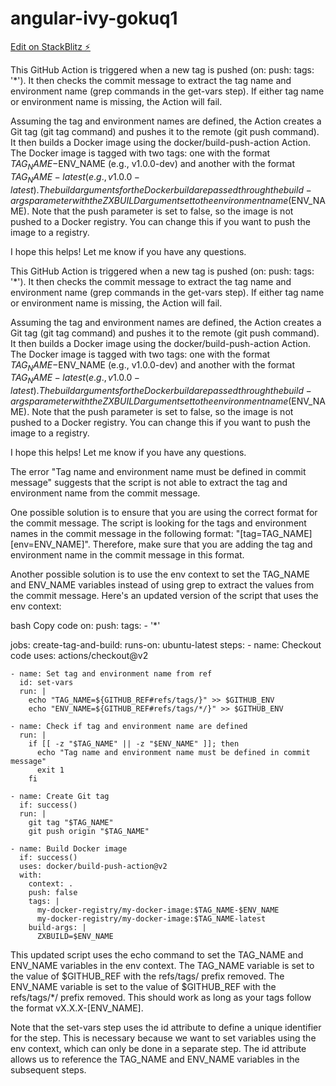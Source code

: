 # angular-ivy-gokuq1

[Edit on StackBlitz ⚡️](https://stackblitz.com/edit/angular-ivy-gokuq1)




This GitHub Action is triggered when a new tag is pushed (on: push: tags: '*'). It then checks the commit message to extract the tag name and environment name (grep commands in the get-vars step). If either tag name or environment name is missing, the Action will fail.

Assuming the tag and environment names are defined, the Action creates a Git tag (git tag command) and pushes it to the remote (git push command). It then builds a Docker image using the docker/build-push-action Action. The Docker image is tagged with two tags: one with the format $TAG_NAME-$ENV_NAME (e.g., v1.0.0-dev) and another with the format $TAG_NAME-latest (e.g., v1.0.0-latest). The build arguments for the Docker build are passed through the build-args parameter with the ZXBUILD argument set to the environment name ($ENV_NAME). Note that the push parameter is set to false, so the image is not pushed to a Docker registry. You can change this if you want to push the image to a registry.

I hope this helps! Let me know if you have any questions.


This GitHub Action is triggered when a new tag is pushed (on: push: tags: '*'). It then checks the commit message to extract the tag name and environment name (grep commands in the get-vars step). If either tag name or environment name is missing, the Action will fail.

Assuming the tag and environment names are defined, the Action creates a Git tag (git tag command) and pushes it to the remote (git push command). It then builds a Docker image using the docker/build-push-action Action. The Docker image is tagged with two tags: one with the format $TAG_NAME-$ENV_NAME (e.g., v1.0.0-dev) and another with the format $TAG_NAME-latest (e.g., v1.0.0-latest). The build arguments for the Docker build are passed through the build-args parameter with the ZXBUILD argument set to the environment name ($ENV_NAME). Note that the push parameter is set to false, so the image is not pushed to a Docker registry. You can change this if you want to push the image to a registry.

I hope this helps! Let me know if you have any questions.









The error "Tag name and environment name must be defined in commit message" suggests that the script is not able to extract the tag and environment name from the commit message.

One possible solution is to ensure that you are using the correct format for the commit message. The script is looking for the tags and environment names in the commit message in the following format: "[tag=TAG_NAME] [env=ENV_NAME]". Therefore, make sure that you are adding the tag and environment name in the commit message in this format.

Another possible solution is to use the env context to set the TAG_NAME and ENV_NAME variables instead of using grep to extract the values from the commit message. Here's an updated version of the script that uses the env context:

bash
Copy code
on:
  push:
    tags:
      - '*'

jobs:
  create-tag-and-build:
    runs-on: ubuntu-latest
    steps:
    - name: Checkout code
      uses: actions/checkout@v2

    - name: Set tag and environment name from ref
      id: set-vars
      run: |
        echo "TAG_NAME=${GITHUB_REF#refs/tags/}" >> $GITHUB_ENV
        echo "ENV_NAME=${GITHUB_REF#refs/tags/*/}" >> $GITHUB_ENV

    - name: Check if tag and environment name are defined
      run: |
        if [[ -z "$TAG_NAME" || -z "$ENV_NAME" ]]; then
          echo "Tag name and environment name must be defined in commit message"
          exit 1
        fi

    - name: Create Git tag
      if: success()
      run: |
        git tag "$TAG_NAME"
        git push origin "$TAG_NAME"

    - name: Build Docker image
      if: success()
      uses: docker/build-push-action@v2
      with:
        context: .
        push: false
        tags: |
          my-docker-registry/my-docker-image:$TAG_NAME-$ENV_NAME
          my-docker-registry/my-docker-image:$TAG_NAME-latest
        build-args: |
          ZXBUILD=$ENV_NAME
This updated script uses the echo command to set the TAG_NAME and ENV_NAME variables in the env context. The TAG_NAME variable is set to the value of $GITHUB_REF with the refs/tags/ prefix removed. The ENV_NAME variable is set to the value of $GITHUB_REF with the refs/tags/*/ prefix removed. This should work as long as your tags follow the format vX.X.X-[ENV_NAME].

Note that the set-vars step uses the id attribute to define a unique identifier for the step. This is necessary because we want to set variables using the env context, which can only be done in a separate step. The id attribute allows us to reference the TAG_NAME and ENV_NAME variables in the subsequent steps.
